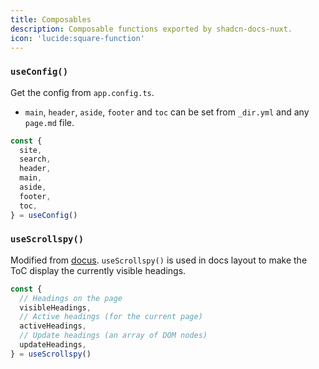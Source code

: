 ```yaml
---
title: Composables
description: Composable functions exported by shadcn-docs-nuxt.
icon: 'lucide:square-function'
---
```


### `useConfig()`

Get the config from `app.config.ts`.

- `main`, `header`, `aside`, `footer` and `toc` can be set from `_dir.yml` and any `page.md` file.

```ts
const {
  site,
  search,
  header,
  main,
  aside,
  footer,
  toc,
} = useConfig()
```

### `useScrollspy()`

Modified from [docus](https://github.com/nuxt-themes/docus/blob/main/composables/useScrollspy.ts). `useScrollspy()` is used in docs layout to make the ToC display the currently visible headings.

```ts
const {
  // Headings on the page
  visibleHeadings,
  // Active headings (for the current page)
  activeHeadings,
  // Update headings (an array of DOM nodes)
  updateHeadings,
} = useScrollspy()
```
